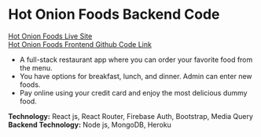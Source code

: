 # Hot Onion Foods Backend Code

[Hot Onion Foods Live Site](https://hot-onion-foods.web.app/ "Hot Onion Foods Live Site Link.")     
[Hot Onion Foods Frontend Github Code Link](https://github.com/Maruf51/Hot-Onion-Foods "Hot Onion Foods Frontend Code Github Link.")

* A full-stack restaurant app where you can order your favorite food from the menu.
* You have options for breakfast, lunch, and dinner. Admin can enter new foods.
* Pay online using your credit card and enjoy the most delicious dummy food.

__Technology:__ React js, React Router, Firebase Auth, Bootstrap, Media Query          
__Backend Technology:__ Node js, MongoDB, Heroku

